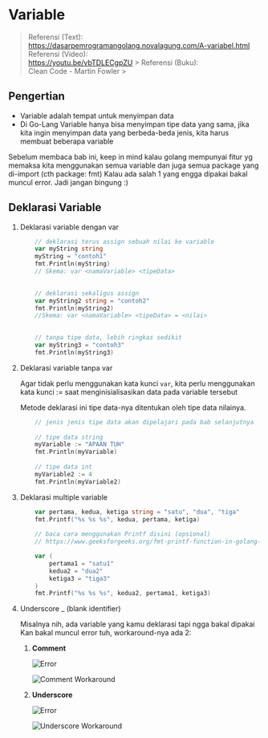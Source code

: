 # Variable

> Referensi (Text):  
> https://dasarpemrogramangolang.novalagung.com/A-variabel.html  
> Referensi (Video):  
> https://youtu.be/vbTDLECgpZU  > 
> Referensi (Buku):  
> Clean Code - Martin Fowler  > 

## Pengertian

- Variable adalah tempat untuk menyimpan data
- Di Go-Lang Variable hanya bisa menyimpan tipe data yang sama, jika kita ingin menyimpan data yang berbeda-beda jenis, kita harus membuat beberapa variable

Sebelum membaca bab ini, keep in mind kalau golang mempunyai fitur yg memaksa kita menggunakan semua variable dan juga semua package yang di-import (cth package: fmt)
Kalau ada salah 1 yang engga dipakai bakal muncul error. Jadi jangan bingung :)

## Deklarasi Variable

1. Deklarasi variable dengan var
    
    ```go
        // deklarasi terus assign sebuah nilai ke variable
        var myString string
        myString = "contoh1"
        fmt.Println(myString)
        // Skema: var <namaVariable> <tipeData>
    
        
        // deklarasi sekaligus assign
        var myString2 string = "contoh2"
        fmt.Println(myString2)
        //Skema: var <namaVariable> <tipeData> = <nilai> 
    
        
        // tanpa tipe data, lebih ringkas sedikit
        var myString3 = "contoh3"
        fmt.Println(myString3)
    ```
    
2. Deklarasi variable tanpa var
    
    Agar tidak perlu menggunakan kata kunci `var`, kita perlu menggunakan kata kunci := saat menginisialisasikan data pada variable tersebut
    
    Metode deklarasi ini tipe data-nya ditentukan oleh tipe data nilainya.
    
    ```go
        // jenis jenis tipe data akan dipelajari pada bab selanjutnya
        
        // tipe data string
        myVariable := "APAAN TUH"
        fmt.Println(myVariable)
        
        // tipe data int
        myVariable2 := 4
        fmt.Println(myVariable2)
    ```
    
3. Deklarasi multiple variable
    
    ```go
        var pertama, kedua, ketiga string = "satu", "dua", "tiga"
        fmt.Printf("%s %s %s", kedua, pertama, ketiga)
        
        // baca cara menggunakan Printf disini (opsional)
        // https://www.geeksforgeeks.org/fmt-printf-function-in-golang-with-examples/
    ```
    
    ```go
        var (
            pertama1 = "satu1" 
            kedua2 = "dua2"
            ketiga3 = "tiga3"
        ) 
        fmt.Printf("%s %s %s", kedua2, pertama1, ketiga3)
    ```
    
4. Underscore _ (blank identifier)
    
    Misalnya nih, ada variable yang kamu deklarasi tapi ngga bakal dipakai
    Kan bakal muncul error tuh, workaround-nya ada 2:
    
    1. **Comment**
        
        ![Error](/assets/variable_error.png)
        
        ![Comment Workaround](/assets/variable_error_comment.png)
        
    2. **Underscore**
        
        ![Error](/assets/variable_error.png)
        
        ![Underscore Workaround](/assets/variable_error_underscore.png)